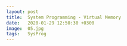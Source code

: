 ```yaml
---
layout: post
title:  System Programming - Virtual Memory
date:   2020-01-29 12:50:30 +0300
image:  05.jpg
tags:   SysProg
---
```

